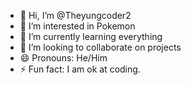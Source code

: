 - 👋 Hi, I’m @Theyungcoder2
- 👀 I’m interested in Pokemon
- 🌱 I’m currently learning everything
- 💞️ I’m looking to collaborate on projects
- 😄 Pronouns: He/Him
- ⚡ Fun fact: I am ok at coding.

<!---
Theyungcoder2/Theyungcoder2 is a ✨ special ✨ repository because its `README.md` (this file) appears on your GitHub profile.
You can click the Preview link to take a look at your changes.
--->
